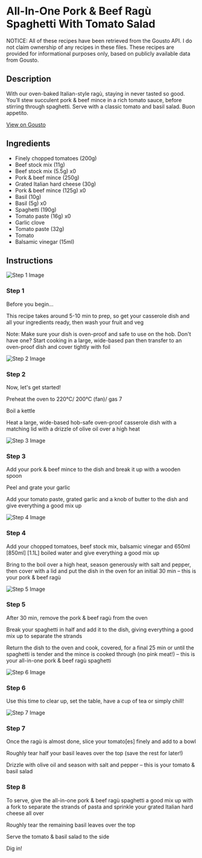 # All-In-One Pork & Beef Ragù Spaghetti With Tomato Salad

NOTICE: All of these recipes have been retrieved from the Gousto API. I do not claim ownership of any recipes in these files. These recipes are provided for informational purposes only, based on publicly available data from Gousto.

## Description

With our oven-baked Italian-style ragù, staying in never tasted so good. You’ll stew succulent pork & beef mince in a rich tomato sauce, before stirring through spaghetti. Serve with a classic tomato and basil salad. Buon appetito.

[View on Gousto](https://www.gousto.co.uk/recipes/cookbook/all-in-one-pork-beef-ragu-spaghetti-with-tomato-basil-salad)

## Ingredients

- Finely chopped tomatoes (200g)
- Beef stock mix (11g)
- Beef stock mix (5.5g) x0
- Pork & beef mince (250g)
- Grated Italian hard cheese (30g)
- Pork & beef mince (125g) x0
- Basil (10g)
- Basil (5g) x0
- Spaghetti (190g)
- Tomato paste (16g) x0
- Garlic clove
- Tomato paste (32g)
- Tomato
- Balsamic vinegar (15ml)

## Instructions

![Step 1 Image](https://production-media.gousto.co.uk/cms/recipe-step-image/Admin10mm-Step-1-1695657717090-x200.jpg)

### Step 1

Before you begin...

This recipe takes around 5-10 min to prep, so get your casserole dish and all your ingredients ready, then wash your fruit and veg

Note: Make sure your dish is oven-proof and safe to use on the hob. Don't have one? Start cooking in a large, wide-based pan then transfer to an oven-proof dish and cover tightly with foil

![Step 2 Image](https://production-media.gousto.co.uk/cms/recipe-step-image/Step-2-1695657732285-x200.jpg)

### Step 2

Now, let's get started!

Preheat the oven to 220°C/ 200°C (fan)/ gas 7

Boil a kettle

Heat a large, wide-based hob-safe oven-proof casserole dish with a matching lid with a drizzle of olive oil over a high heat

![Step 3 Image](https://production-media.gousto.co.uk/cms/recipe-step-image/Step-3-1695657740362-x200.jpg)

### Step 3

Add your pork & beef mince to the dish and break it up with a wooden spoon

Peel and grate your garlic

Add your tomato paste, grated garlic and a knob of butter to the dish and give everything a good mix up

![Step 4 Image](https://production-media.gousto.co.uk/cms/recipe-step-image/Step-4-1695657744740-x200.jpg)

### Step 4

Add your chopped tomatoes, beef stock mix, balsamic vinegar and 650ml <span class="text-purple">[850ml] </span><span class="text-danger">[1.1L] </span>boiled water and give everything a good mix up

Bring to the boil over a high heat, season generously with salt and pepper, then cover with a lid and put the dish in the oven for an initial 30 min – this is your pork & beef ragù

![Step 5 Image](https://production-media.gousto.co.uk/cms/recipe-step-image/Step-5-1695657748541-x200.jpg)

### Step 5

After 30 min, remove the pork & beef ragù from the oven

Break your spaghetti in half and add it to the dish, giving everything a good mix up to separate the strands

Return the dish to the oven and cook, covered, for a final 25 min or until the spaghetti is tender and the mince is cooked through (no pink meat!) – this is your all-in-one pork & beef ragù spaghetti

![Step 6 Image](https://production-media.gousto.co.uk/cms/recipe-step-image/Step-6-1695657753125-x200.jpg)

### Step 6

Use this time to clear up, set the table, have a cup of tea or simply chill!

![Step 7 Image](https://production-media.gousto.co.uk/cms/recipe-step-image/Step-7-1695657758419-x200.jpg)

### Step 7

Once the ragù is almost done, slice your tomato[es] finely and add to a bowl

Roughly tear half your basil leaves over the top (save the rest for later!)

Drizzle with olive oil and season with salt and pepper – this is your tomato & basil salad

### Step 8

To serve, give the all-in-one pork & beef ragù spaghetti a good mix up with a fork to separate the strands of pasta and sprinkle your grated Italian hard cheese all over

Roughly tear the remaining basil leaves over the top

Serve the tomato & basil salad to the side

Dig in!

